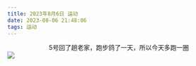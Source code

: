 ```yaml
---
title: 2023年8月6日 运动
date: 2023-08-06 21:48:06
tags: 运动
---
```


<link rel="stylesheet" href="/../css/center.css">
<link rel="stylesheet" href="/../css/images.css">

<center class="moderate">5号回了趟老家，跑步鸽了一天，所以今天多跑一圈</center>
<!-- more -->
<img class="half" src="/../images/exercise/2023-08-06.jpg"></img>
